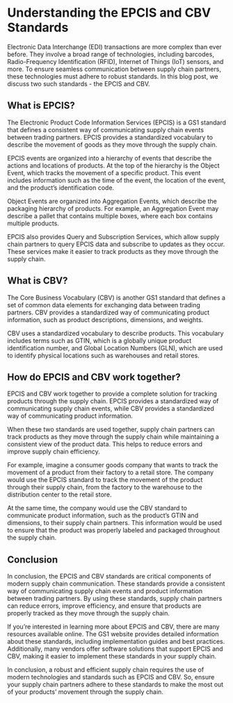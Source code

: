 # Understanding the EPCIS and CBV Standards

Electronic Data Interchange (EDI) transactions are more complex than ever before. They involve a broad range of technologies, including barcodes, Radio-Frequency Identification (RFID), Internet of Things (IoT) sensors, and more. To ensure seamless communication between supply chain partners, these technologies must adhere to robust standards. In this blog post, we discuss two such standards - the EPCIS and CBV.

## What is EPCIS?

The Electronic Product Code Information Services (EPCIS) is a GS1 standard that defines a consistent way of communicating supply chain events between trading partners. EPCIS provides a standardized vocabulary to describe the movement of goods as they move through the supply chain.

EPCIS events are organized into a hierarchy of events that describe the actions and locations of products. At the top of the hierarchy is the Object Event, which tracks the movement of a specific product. This event includes information such as the time of the event, the location of the event, and the product’s identification code.

Object Events are organized into Aggregation Events, which describe the packaging hierarchy of products. For example, an Aggregation Event may describe a pallet that contains multiple boxes, where each box contains multiple products.

EPCIS also provides Query and Subscription Services, which allow supply chain partners to query EPCIS data and subscribe to updates as they occur. These services make it easier to track products as they move through the supply chain.

## What is CBV?

The Core Business Vocabulary (CBV) is another GS1 standard that defines a set of common data elements for exchanging data between trading partners. CBV provides a standardized way of communicating product information, such as product descriptions, dimensions, and weights.

CBV uses a standardized vocabulary to describe products. This vocabulary includes terms such as GTIN, which is a globally unique product identification number, and Global Location Numbers (GLN), which are used to identify physical locations such as warehouses and retail stores.

## How do EPCIS and CBV work together?

EPCIS and CBV work together to provide a complete solution for tracking products through the supply chain. EPCIS provides a standardized way of communicating supply chain events, while CBV provides a standardized way of communicating product information.

When these two standards are used together, supply chain partners can track products as they move through the supply chain while maintaining a consistent view of the product data. This helps to reduce errors and improve supply chain efficiency.

For example, imagine a consumer goods company that wants to track the movement of a product from their factory to a retail store. The company would use the EPCIS standard to track the movement of the product through their supply chain, from the factory to the warehouse to the distribution center to the retail store.

At the same time, the company would use the CBV standard to communicate product information, such as the product’s GTIN and dimensions, to their supply chain partners. This information would be used to ensure that the product was properly labeled and packaged throughout the supply chain.

## Conclusion

In conclusion, the EPCIS and CBV standards are critical components of modern supply chain communication. These standards provide a consistent way of communicating supply chain events and product information between trading partners. By using these standards, supply chain partners can reduce errors, improve efficiency, and ensure that products are properly tracked as they move through the supply chain.

If you’re interested in learning more about EPCIS and CBV, there are many resources available online. The GS1 website provides detailed information about these standards, including implementation guides and best practices. Additionally, many vendors offer software solutions that support EPCIS and CBV, making it easier to implement these standards in your supply chain.

In conclusion, a robust and efficient supply chain requires the use of modern technologies and standards such as EPCIS and CBV. So, ensure your supply chain partners adhere to these standards to make the most out of your products’ movement through the supply chain.
